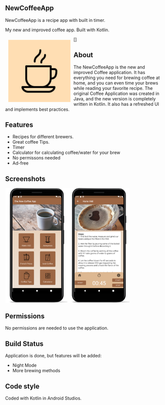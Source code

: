 ## NewCoffeeApp
NewCoffeeApp is a recipe app with built in timer. 

My new and improved coffee app. Built with Kotlin.

[<img src="/app/src/main/ic_launcher-playstore.png" align="left" width="200" hspace="10" vspace="10">]



## About
The NewCoffeeApp is the new and improved Coffee application. It has everything you need for brewing coffee at home, and you can even time your brews while reading your favorite recipe. 
The original Coffee Application was created in Java, and the new version is completely written in Kotlin. It also has a refreshed UI and implements best practices. 

## Features
- Recipes for different brewers.
- Great coffee Tips.
- Timer
- Calculator for calculating coffee/water for your brew
- No permissons needed
- Ad-free

## Screenshots

[<img src="/app/src/main/res/readme/Screenshot_main.png" align="left" width="200">](/app/src/main/res/readme/Screenshot_menu.png)
[<img src="/app/src/main/res/readme/Screenshot_V60.png" align="center" width="200">](/app/src/main/res/readme/Screenshot_V60.png)


## Permissions
No permissions are needed to use the application.

## Build Status
Application is done, but features will be added:
- Night Mode
- More brewing methods

## Code style
Coded with Kotlin in Android Studios.
